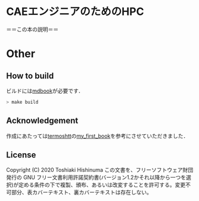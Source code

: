 # CAEエンジニアのためのHPC
＝＝この本の説明＝＝

# Other
## How to build
ビルドには[mdbook](https://github.com/rust-lang/mdBook)が必要です．
```bash
> make build
```

## Acknowledgement
作成にあたっては[termoshtt](https://github.com/termoshtt)の[my_first_book](https://gitlab.com/termoshtt/my-first-mdbook)を参考にさせていただきました．

## License
Copyright (C) 2020 Toshiaki Hishinuma
この文書を、フリーソフトウェア財団発行の GNU フリー文書利用許諾契約書(バージョン1.2かそれ以降から一つを選択)が定める条件の下で複製、頒布、あるいは改変することを許可する。変更不可部分、表カバーテキスト、裏カバーテキストは存在しない。
